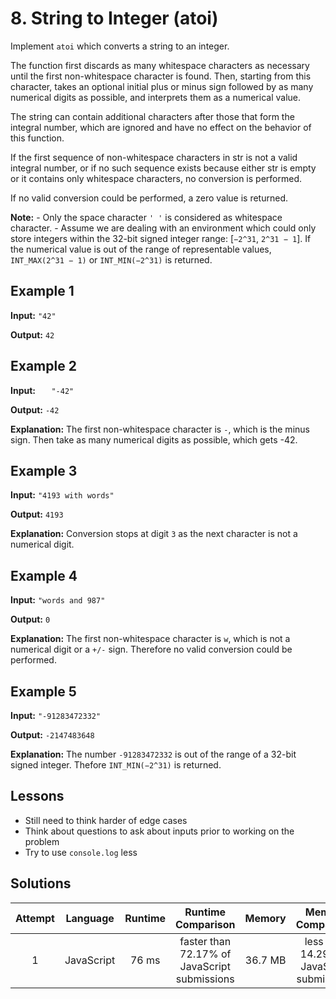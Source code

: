 # 8. String to Integer (atoi)

Implement `atoi` which converts a string to an integer.

The function first discards as many whitespace characters as necessary until the first non-whitespace character is found. Then, starting from this character, takes an optional initial plus or minus sign followed by as many numerical digits as possible, and interprets them as a numerical value.

The string can contain additional characters after those that form the integral number, which are ignored and have no effect on the behavior of this function.

If the first sequence of non-whitespace characters in str is not a valid integral number, or if no such sequence exists because either str is empty or it contains only whitespace characters, no conversion is performed.

If no valid conversion could be performed, a zero value is returned.

**Note:**
    - Only the space character `' '` is considered as whitespace character.
    - Assume we are dealing with an environment which could only store integers within the 32-bit signed integer range: [`−2^31`,  `2^31 − 1`]. If the numerical value is out of the range of representable values, `INT_MAX(2^31 − 1)` or `INT_MIN(−2^31)` is returned.

## Example 1

**Input:** `"42"`

**Output:** `42`

## Example 2

**Input:** `   "-42"`

**Output:** `-42`

**Explanation:** The first non-whitespace character is `-`, which is the minus sign. Then take as many numerical digits as possible, which gets -42.

## Example 3 

**Input:** `"4193 with words"`

**Output:** `4193`

**Explanation:** Conversion stops at digit `3` as the next character is not a numerical digit.

## Example 4

**Input:** `"words and 987"`

**Output:** `0`

**Explanation:** The first non-whitespace character is `w`, which is not a numerical digit or a `+/-` sign. Therefore no valid conversion could be performed.

## Example 5

**Input:** `"-91283472332"`

**Output:** `-2147483648`

**Explanation:** The number `-91283472332` is out of the range of a 32-bit signed integer. Thefore `INT_MIN(−2^31)` is returned.

## Lessons

- Still need to think harder of edge cases
- Think about questions to ask about inputs prior to working on the problem
- Try to use `console.log` less

## Solutions

|Attempt|Language|Runtime|Runtime Comparison|Memory|Memory Comparison|
|:-:|:-:|:-:|:-:|:-:|:-:|
|1|JavaScript|76 ms|faster than 72.17% of JavaScript submissions|36.7 MB|less than 14.29% of JavaScript submissions|
